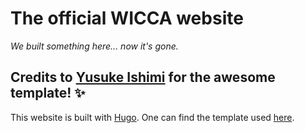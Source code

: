 # The official WICCA website

_We built something here... now it's gone._

## Credits to [Yusuke Ishimi](https://github.com/naro143) for the awesome template! :sparkles:

This website is built with [Hugo](https://gohugo.io/). One can find the template used [here](https://github.com/naro143/hugo-coder-portfolio).

